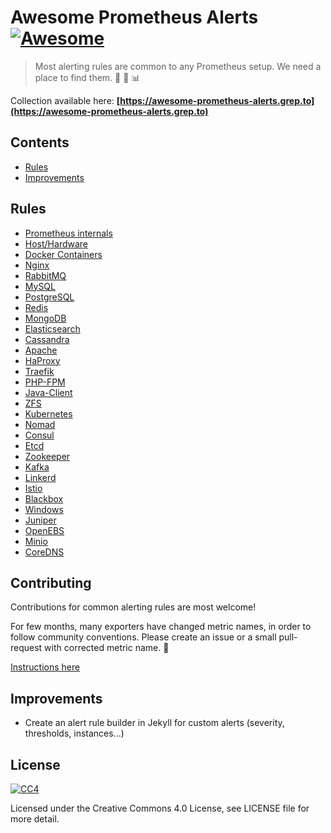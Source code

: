 # Awesome Prometheus Alerts [![Awesome](https://awesome.re/badge-flat.svg)](https://awesome.re)

> Most alerting rules are common to any Prometheus setup. We need a place to find them. 🤘 🚨 📊

Collection available here: **[https://awesome-prometheus-alerts.grep.to](https://awesome-prometheus-alerts.grep.to)**

## Contents

- [Rules](#rules)
- [Improvements](#improvements)

## Rules

- [Prometheus internals](https://awesome-prometheus-alerts.grep.to/rules#prometheus-internals)
- [Host/Hardware](https://awesome-prometheus-alerts.grep.to/rules#host-and-hardware)
- [Docker Containers](https://awesome-prometheus-alerts.grep.to/rules#docker-containers)
- [Nginx](https://awesome-prometheus-alerts.grep.to/rules#nginx)
- [RabbitMQ](https://awesome-prometheus-alerts.grep.to/rules#rabbitmq)
- [MySQL](https://awesome-prometheus-alerts.grep.to/rules#mysql)
- [PostgreSQL](https://awesome-prometheus-alerts.grep.to/rules#postgresql)
- [Redis](https://awesome-prometheus-alerts.grep.to/rules#redis)
- [MongoDB](https://awesome-prometheus-alerts.grep.to/rules#mongodb)
- [Elasticsearch](https://awesome-prometheus-alerts.grep.to/rules#elasticsearch)
- [Cassandra](https://awesome-prometheus-alerts.grep.to/rules#cassandra)
- [Apache](https://awesome-prometheus-alerts.grep.to/rules#apache)
- [HaProxy](https://awesome-prometheus-alerts.grep.to/rules#haproxy)
- [Traefik](https://awesome-prometheus-alerts.grep.to/rules#traefik)
- [PHP-FPM](https://awesome-prometheus-alerts.grep.to/rules#php-fpm)
- [Java-Client](https://awesome-prometheus-alerts.grep.to/rules#java-client)
- [ZFS](https://awesome-prometheus-alerts.grep.to/rules#zfs)
- [Kubernetes](https://awesome-prometheus-alerts.grep.to/rules#kubernetes)
- [Nomad](https://awesome-prometheus-alerts.grep.to/rules#nomad)
- [Consul](https://awesome-prometheus-alerts.grep.to/rules#consul)
- [Etcd](https://awesome-prometheus-alerts.grep.to/rules#etcd)
- [Zookeeper](https://awesome-prometheus-alerts.grep.to/rules#zookeeper)
- [Kafka](https://awesome-prometheus-alerts.grep.to/rules#kafka)
- [Linkerd](https://awesome-prometheus-alerts.grep.to/rules#linkerd)
- [Istio](https://awesome-prometheus-alerts.grep.to/rules#istio)
- [Blackbox](https://awesome-prometheus-alerts.grep.to/rules#blackbox)
- [Windows](https://awesome-prometheus-alerts.grep.to/rules#windows-server)
- [Juniper](https://awesome-prometheus-alerts.grep.to/rules#juniper)
- [OpenEBS](https://awesome-prometheus-alerts.grep.to/rules#openebs)
- [Minio](https://awesome-prometheus-alerts.grep.to/rules#minio)
- [CoreDNS](https://awesome-prometheus-alerts.grep.to/rules#coredns)

## Contributing

Contributions for common alerting rules are most welcome!

For few months, many exporters have changed metric names, in order to follow community conventions.
Please create an issue or a small pull-request with corrected metric name. 🙏

[Instructions here](CONTRIBUTING.md)

## Improvements

- Create an alert rule builder in Jekyll for custom alerts (severity, thresholds, instances...)

## License

[![CC4](https://mirrors.creativecommons.org/presskit/cc.srr.primary.svg)](https://creativecommons.org/licenses/by/4.0/legalcode)

Licensed under the Creative Commons 4.0 License, see LICENSE file for more detail.
